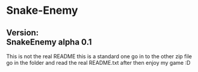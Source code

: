 # Snake-Enemy                                                                                                                            
Version:                                                                                                                                 
SnakeEnemy alpha 0.1                                                                                                                     
------------------------------------------------------------------------------------------------------------------------------------------

This is not the real README this is a standard one go in to the other zip file go in the folder and read the real README.txt after then
enjoy my game :D
